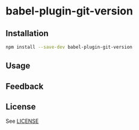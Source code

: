 # babel-plugin-git-version

## Installation

```sh
npm install --save-dev babel-plugin-git-version
```

## Usage

## Feedback

## License

See [LICENSE](LICENSE)
